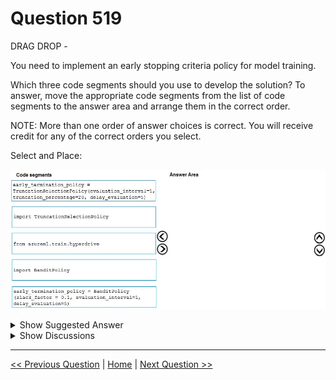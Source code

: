 # Question 519

DRAG DROP -

You need to implement an early stopping criteria policy for model training.

Which three code segments should you use to develop the solution? To answer, move the appropriate code segments from the list of code segments to the answer area and arrange them in the correct order.

NOTE: More than one order of answer choices is correct. You will receive credit for any of the correct orders you select.

Select and Place:

![Question Image](../images/q519_q_0036500001.png)

<details>
  <summary>Show Suggested Answer</summary>

<img src="../images/q519_ans_0_0036600001.png" alt="Answer Image"><br>

<p>You need to implement an early stopping criterion on models that provides savings without terminating promising jobs.</p>
<p>Truncation selection cancels a given percentage of lowest performing runs at each evaluation interval. Runs are compared based on their performance on the primary metric and the lowest X% are terminated.</p>
<p>Example:</p>
<p>from azureml.train.hyperdrive import TruncationSelectionPolicy early_termination_policy = TruncationSelectionPolicy(evaluation_interval=1, truncation_percentage=20, delay_evaluation=5)</p>
<p>Incorrect Answers:</p>
<p>Bandit is a termination policy based on slack factor/slack amount and evaluation interval. The policy early terminates any runs where the primary metric is not within the specified slack factor / slack amount with respect to the best performing training run.</p>
<p>Example:</p>
<p>from azureml.train.hyperdrive import BanditPolicy</p>
<p>early_termination_policy = BanditPolicy(slack_factor = 0.1, evaluation_interval=1, delay_evaluation=5</p>
<p>Reference:</p>
<p>https://docs.microsoft.com/en-us/azure/machine-learning/service/how-to-tune-hyperparameters</p>

</details>

<details>
  <summary>Show Discussions</summary>

<blockquote><p><strong>james2033</strong> <code>(Sat 12 Oct 2024 04:46)</code> - <em>Upvotes: 1</em></p><p>Code snippet in structure with 3 steps:
1) from ...
2) import ...
3) call method

Has only &quot;from....&quot; from choices list --&gt; choose &quot;from azureml.train.hyperdrive&quot; without any afraid. Next, &quot;BanditPolicy&quot; or &quot;&quot;TruncationSelectionPolicy&quot;? all of two for &quot;early termination policy&quot;.

https://learn.microsoft.com/en-us/python/api/azureml-train-core/azureml.train.hyperdrive.banditpolicy?view=azure-ml-py

https://learn.microsoft.com/en-us/python/api/azureml-train-core/azureml.train.hyperdrive.truncationselectionpolicy?view=azure-ml-py

Keywords in the question &quot;must implement an early stopping criterion on models that provides savings without terminating promising jobs.&quot; SAVING WITHOUT TERMINATING PROMISSING JOBS. See comparig from Google Bard https://g.co/bard/share/09f818b51866 . Choose TruncationSeclectionPloicy</p></blockquote>

<blockquote><p><strong>phdykd</strong> <code>(Mon 26 Feb 2024 02:19)</code> - <em>Upvotes: 3</em></p><p>from azureml.train.hyperdrive, import BanditPolicy, early_termination_policy= BanditPolicy().

TruncationSelectionPolicy does have an option to cancel the lowest performing runs. However, this policy does not take into account the performance of previous runs, so it may not be the most effective early stopping policy. The policy simply cancels runs if their performance falls below a certain threshold.

In contrast, the BanditPolicy considers the performance of previous runs when deciding which runs to stop early. It uses a Bayesian approach to estimate the best performing configuration and stops runs that are unlikely to perform better than the current best configuration. This makes it a more effective early stopping policy in many cases.

So while the TruncationSelectionPolicy may be a valid option for some situations, the BanditPolicy is generally a better choice for implementing an effective early stopping policy.</p></blockquote>

<blockquote><p><strong>Lucario95</strong> <code>(Thu 19 May 2022 07:37)</code> - <em>Upvotes: 1</em></p><p>Could anyone explain why the correct answer is Truncation instead of Bandit policy?</p></blockquote>
<blockquote><p><strong>prashantjoge</strong> <code>(Sat 28 May 2022 19:59)</code> - <em>Upvotes: 4</em></p><p>For a conservative policy that provides savings without terminating promising jobs, consider a Median Stopping Policy with evaluation_interval 1 and delay_evaluation 5. These are conservative settings, that can provide approximately 25%-35% savings with no loss on primary metric (based on our evaluation data).
For more aggressive savings, use Bandit Policy with a smaller allowable slack or Truncation Selection Policy with a larger truncation percentage.</p></blockquote>
<blockquote><p><strong>audun</strong> <code>(Tue 04 Apr 2023 09:08)</code> - <em>Upvotes: 2</em></p><p>it says &quot;NOTE: More than one order of answer choices is correct.&quot; considering there&#x27;s really only two combinations that would work we can assume both are correct</p></blockquote>
<blockquote><p><strong>azure1000</strong> <code>(Sat 06 Aug 2022 06:32)</code> - <em>Upvotes: 4</em></p><p>Because question says &quot;this configuration should cancel the lowest performing runs&quot;, which only happens in truncation</p></blockquote>
<blockquote><p><strong>lcgcastro96</strong> <code>(Sat 29 Jun 2024 16:49)</code> - <em>Upvotes: 1</em></p><p>wdym? Bandit Policy cancels runs whose best results fall below a certain mark (related with the goal and the slack factor), so it also does that.

Besides that, Truncation will stop runs that fall below a certain threshold right away, going against the requirement of the case study which reinforces that promising runs should not be terminated</p></blockquote>

<blockquote><p><strong>lcgcastro96</strong> <code>(Sat 29 Jun 2024 16:52)</code> - <em>Upvotes: 1</em></p><p>PS - I understand that the main core of Truncation is canceling the lowest performing runs per se, my point is just that Bandit Policy also does it but &quot;less blindly&quot; if this makes sense, so the possible solution can be either imo</p></blockquote>
<blockquote><p><strong>silva_831</strong> <code>(Wed 22 Nov 2023 03:58)</code> - <em>Upvotes: 1</em></p><p>You&#x27;re right. This phrase was mentioned in the section Hyperparameter.</p></blockquote>

</details>

---

[<< Previous Question](question_518.md) | [Home](/index.md) | [Next Question >>](question_520.md)

